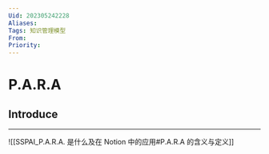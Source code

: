 ```yaml
---
Uid: 202305242228
Aliases: 
Tags: 知识管理模型
From: 
Priority: 
---
```

# P.A.R.A

## Introduce
---
![[SSPAI_P.A.R.A. 是什么及在 Notion 中的应用#P.A.R.A 的含义与定义]]
